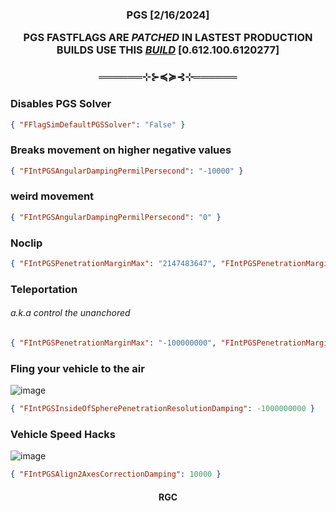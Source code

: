 <h3 align="center">PGS [2/16/2024]</h>

PGS FASTFLAGS ARE ***PATCHED*** IN LASTEST PRODUCTION BUILDS USE THIS ***[BUILD](https://rdd.latte.to/?channel=zintegration&binaryType=WindowsPlayer&version=version-5677dce459f946cd)*** [0.612.100.6120277]

<h3 align="center">══════⊹⊱≼≽⊰⊹══════</h3>

### Disables PGS Solver
```json
{ "FFlagSimDefaultPGSSolver": "False" }
```
### Breaks movement on higher negative values
```json
{ "FIntPGSAngularDampingPermilPersecond": "-10000" }
```
### weird movement
```json
{ "FIntPGSAngularDampingPermilPersecond": "0" }
```
### Noclip
```json
{ "FIntPGSPenetrationMarginMax": "2147483647", "FIntPGSPenetrationMarginMin": "2147483647" }
```
<!--
### Noclip Combo
###### adjust the value so u dont fall through the ground
```json
{ "FIntPGSPenetrationMarginMax": "2147483647", "FIntPGSPenetrationMarginMin": "2147483647", "DFFlagAssemblyExtentsExpansionStudHundredth": "-50" }
```
 -->
### Teleportation
###### a.k.a control the unanchored
```json
{ "FIntPGSPenetrationMarginMax": "-100000000", "FIntPGSPenetrationMarginMin": "-100000000" }
```
### Fling your vehicle to the air
![image](https://github.com/devstacking/Epic-Fast-Flags-List/assets/106433721/b6c4410f-b862-4d80-bb8e-cfcedf0e5f1a)
```json
{ "FIntPGSInsideOfSpherePenetrationResolutionDamping": -1000000000 }
```
### Vehicle Speed Hacks
![image](https://github.com/devstacking/Epic-Fast-Flags-List/assets/106433721/25f72a13-e7a7-4a5c-b8ca-5bda917e9115)
```json
{ "FIntPGSAlign2AxesCorrectionDamping": 10000 }
```

<h4 align="center">RGC</h4>
